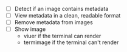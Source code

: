- [ ] Detect if an image contains metadata
- [ ] View metadata in a clean, readable format
- [ ] Remove metadata from images
- [ ] Show image
  - viuer if the terminal can render
  - termimage if the terminal can't render
